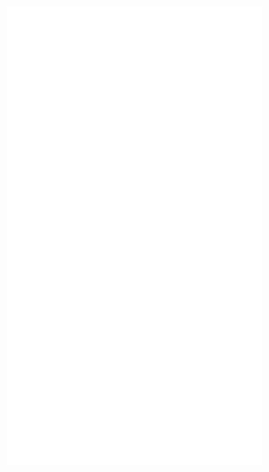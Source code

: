 ![GitHub metrics](https://github.com/AdriDevelopsThings/AdriDevelopsThings/blob/main/github-metrics.svg)